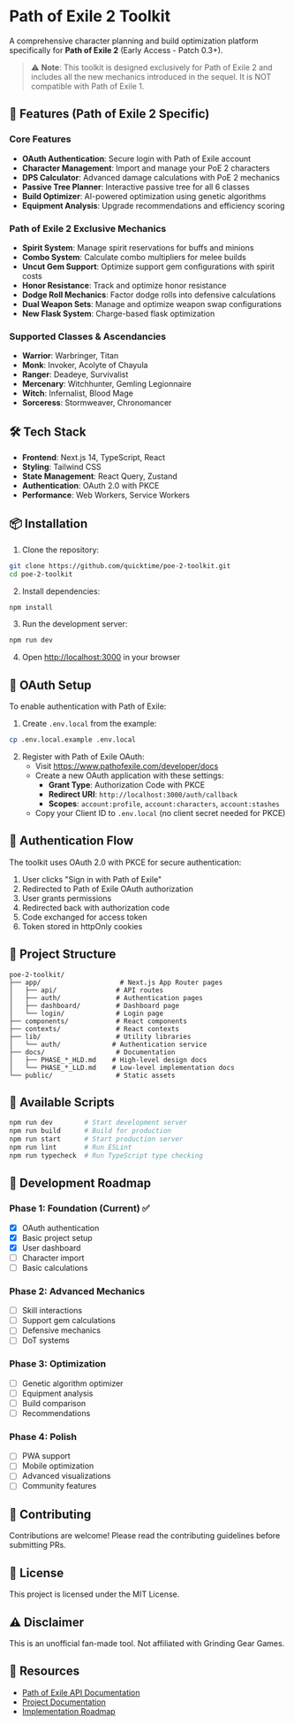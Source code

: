 # Path of Exile 2 Toolkit

A comprehensive character planning and build optimization platform specifically for **Path of Exile 2** (Early Access - Patch 0.3+).

> ⚠️ **Note**: This toolkit is designed exclusively for Path of Exile 2 and includes all the new mechanics introduced in the sequel. It is NOT compatible with Path of Exile 1.

## 🚀 Features (Path of Exile 2 Specific)

### Core Features
- **OAuth Authentication**: Secure login with Path of Exile account
- **Character Management**: Import and manage your PoE 2 characters
- **DPS Calculator**: Advanced damage calculations with PoE 2 mechanics
- **Passive Tree Planner**: Interactive passive tree for all 6 classes
- **Build Optimizer**: AI-powered optimization using genetic algorithms
- **Equipment Analysis**: Upgrade recommendations and efficiency scoring

### Path of Exile 2 Exclusive Mechanics
- **Spirit System**: Manage spirit reservations for buffs and minions
- **Combo System**: Calculate combo multipliers for melee builds
- **Uncut Gem Support**: Optimize support gem configurations with spirit costs
- **Honor Resistance**: Track and optimize honor resistance
- **Dodge Roll Mechanics**: Factor dodge rolls into defensive calculations
- **Dual Weapon Sets**: Manage and optimize weapon swap configurations
- **New Flask System**: Charge-based flask optimization

### Supported Classes & Ascendancies
- **Warrior**: Warbringer, Titan
- **Monk**: Invoker, Acolyte of Chayula
- **Ranger**: Deadeye, Survivalist
- **Mercenary**: Witchhunter, Gemling Legionnaire
- **Witch**: Infernalist, Blood Mage
- **Sorceress**: Stormweaver, Chronomancer

## 🛠️ Tech Stack

- **Frontend**: Next.js 14, TypeScript, React
- **Styling**: Tailwind CSS
- **State Management**: React Query, Zustand
- **Authentication**: OAuth 2.0 with PKCE
- **Performance**: Web Workers, Service Workers

## 📦 Installation

1. Clone the repository:
```bash
git clone https://github.com/quicktime/poe-2-toolkit.git
cd poe-2-toolkit
```

2. Install dependencies:
```bash
npm install
```

3. Run the development server:
```bash
npm run dev
```

4. Open [http://localhost:3000](http://localhost:3000) in your browser

## 🔐 OAuth Setup

To enable authentication with Path of Exile:

1. Create `.env.local` from the example:
```bash
cp .env.local.example .env.local
```

2. Register with Path of Exile OAuth:
   - Visit https://www.pathofexile.com/developer/docs
   - Create a new OAuth application with these settings:
     - **Grant Type**: Authorization Code with PKCE
     - **Redirect URI**: `http://localhost:3000/auth/callback`
     - **Scopes**: `account:profile`, `account:characters`, `account:stashes`
   - Copy your Client ID to `.env.local` (no client secret needed for PKCE)

## 🔐 Authentication Flow

The toolkit uses OAuth 2.0 with PKCE for secure authentication:

1. User clicks "Sign in with Path of Exile"
2. Redirected to Path of Exile OAuth authorization
3. User grants permissions
4. Redirected back with authorization code
5. Code exchanged for access token
6. Token stored in httpOnly cookies

## 📁 Project Structure

```
poe-2-toolkit/
├── app/                    # Next.js App Router pages
│   ├── api/               # API routes
│   ├── auth/              # Authentication pages
│   ├── dashboard/         # Dashboard page
│   └── login/             # Login page
├── components/            # React components
├── contexts/              # React contexts
├── lib/                   # Utility libraries
│   └── auth/             # Authentication service
├── docs/                  # Documentation
│   ├── PHASE_*_HLD.md    # High-level design docs
│   └── PHASE_*_LLD.md    # Low-level implementation docs
└── public/                # Static assets
```

## 🔧 Available Scripts

```bash
npm run dev        # Start development server
npm run build      # Build for production
npm run start      # Start production server
npm run lint       # Run ESLint
npm run typecheck  # Run TypeScript type checking
```

## 📝 Development Roadmap

### Phase 1: Foundation (Current) ✅
- [x] OAuth authentication
- [x] Basic project setup
- [x] User dashboard
- [ ] Character import
- [ ] Basic calculations

### Phase 2: Advanced Mechanics
- [ ] Skill interactions
- [ ] Support gem calculations
- [ ] Defensive mechanics
- [ ] DoT systems

### Phase 3: Optimization
- [ ] Genetic algorithm optimizer
- [ ] Equipment analysis
- [ ] Build comparison
- [ ] Recommendations

### Phase 4: Polish
- [ ] PWA support
- [ ] Mobile optimization
- [ ] Advanced visualizations
- [ ] Community features

## 🤝 Contributing

Contributions are welcome! Please read the contributing guidelines before submitting PRs.

## 📄 License

This project is licensed under the MIT License.

## ⚠️ Disclaimer

This is an unofficial fan-made tool. Not affiliated with Grinding Gear Games.

## 🔗 Resources

- [Path of Exile API Documentation](https://www.pathofexile.com/developer/docs)
- [Project Documentation](./docs/DESIGN_OVERVIEW.md)
- [Implementation Roadmap](./docs/IMPLEMENTATION_ROADMAP.md)